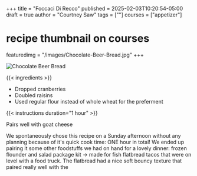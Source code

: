 +++
title = "Foccaci Di Recco"
published = 2025-02-03T10:20:54-05:00
draft = true
author = "Courtney Saw"
tags = [""]
courses = ["appetizer"]
# recipe thumbnail on courses
featuredimg = "/images/Chocolate-Beer-Bread.jpg"
+++

<!-- image used on the recipe schema -->
![Chocolate Beer Bread](/images/Chocolate-Beer-Bread.jpg)

{{< ingredients >}}

* Dropped cranberries
* Doubled raisins
* Used regular flour instead of whole wheat for the preferment


{{< instructions duration="1 hour" >}}

Pairs well with goat cheese

We spontaneously chose this recipe on a Sunday afternoon without any planning because of it's quick cook time: ONE hour in total! We ended up pairing it some other foodstuffs we had on hand for a lovely dinner: frozen flounder and salad package kit -> made for fish flatbread tacos that were on level with a food truck. The flatbread had a nice soft bouncy texture that paired really well with the 
